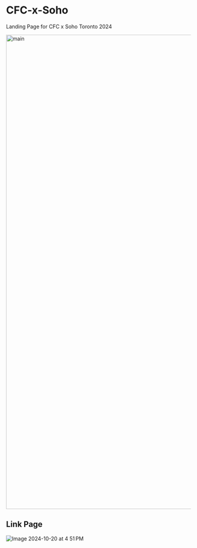 # CFC-x-Soho
Landing Page for CFC x Soho Toronto 2024


<img width="1292" alt="main" src="https://github.com/user-attachments/assets/d740e304-7263-4a67-a77a-5f72aa4e1962">

## Link Page


![Image 2024-10-20 at 4 51 PM](https://github.com/user-attachments/assets/93f7a0f1-7e5e-4fca-af36-7867cefa6c90)
